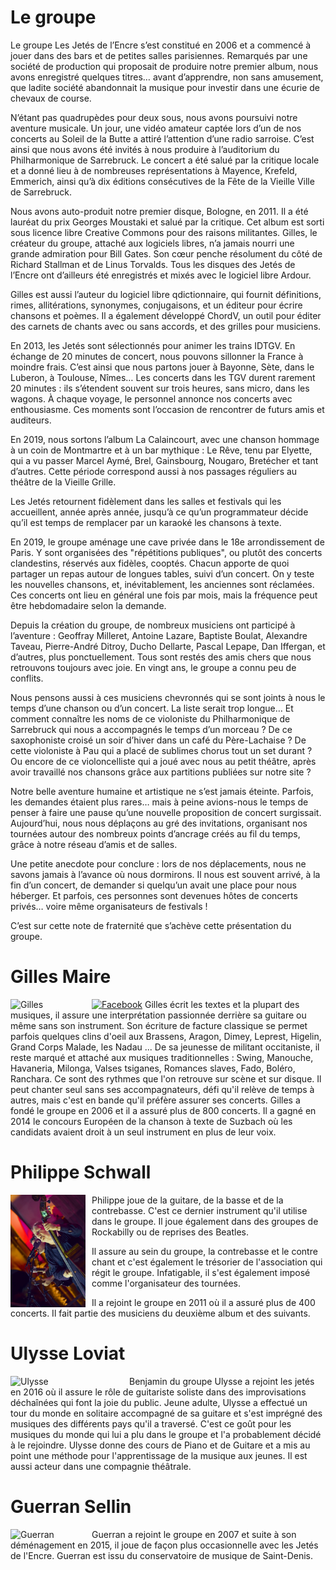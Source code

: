 # Le groupe 

Le groupe Les Jetés de l’Encre s’est constitué en 2006 et a commencé à jouer dans des bars et de petites salles parisiennes. Remarqués par une société de production qui proposait de produire notre premier album, nous avons enregistré quelques titres… avant d’apprendre, non sans amusement, que ladite société abandonnait la musique pour investir dans une écurie de chevaux de course.

N’étant pas quadrupèdes pour deux sous, nous avons poursuivi notre aventure musicale. Un jour, une vidéo amateur captée lors d’un de nos concerts au Soleil de la Butte a attiré l’attention d’une radio sarroise. C’est ainsi que nous avons été invités à nous produire à l’auditorium du Philharmonique de Sarrebruck. Le concert a été salué par la critique locale et a donné lieu à de nombreuses représentations à Mayence, Krefeld, Emmerich, ainsi qu’à dix éditions consécutives de la Fête de la Vieille Ville de Sarrebruck.

Nous avons auto-produit notre premier disque, Bologne, en 2011. Il a été lauréat du prix Georges Moustaki et salué par la critique. Cet album est sorti sous licence libre Creative Commons pour des raisons militantes. Gilles, le créateur du groupe, attaché aux logiciels libres, n’a jamais nourri une grande admiration pour Bill Gates. Son cœur penche résolument du côté de Richard Stallman et de Linus Torvalds. Tous les disques des Jetés de l’Encre ont d’ailleurs été enregistrés et mixés avec le logiciel libre Ardour.

Gilles est aussi l’auteur du logiciel libre qdictionnaire, qui fournit définitions, rimes, allitérations, synonymes, conjugaisons, et un éditeur pour écrire chansons et poèmes. Il a également développé ChordV, un outil pour éditer des carnets de chants avec ou sans accords, et des grilles pour musiciens.

En 2013, les Jetés sont sélectionnés pour animer les trains IDTGV. En échange de 20 minutes de concert, nous pouvons sillonner la France à moindre frais. C’est ainsi que nous partons jouer à Bayonne, Sète, dans le Luberon, à Toulouse, Nîmes… Les concerts dans les TGV durent rarement 20 minutes : ils s’étendent souvent sur trois heures, sans micro, dans les wagons. À chaque voyage, le personnel annonce nos concerts avec enthousiasme. Ces moments sont l’occasion de rencontrer de futurs amis et auditeurs.

En 2019, nous sortons l’album La Calaincourt, avec une chanson hommage à un coin de Montmartre et à un bar mythique : Le Rêve, tenu par Elyette, qui a vu passer Marcel Aymé, Brel, Gainsbourg, Nougaro, Bretécher et tant d’autres. Cette période correspond aussi à nos passages réguliers au théâtre de la Vieille Grille.

Les Jetés retournent fidèlement dans les salles et festivals qui les accueillent, année après année, jusqu’à ce qu’un programmateur décide qu’il est temps de remplacer par un karaoké les chansons à texte.

En 2019, le groupe aménage une cave privée dans le 18e arrondissement de Paris. Y sont organisées des "répétitions publiques", ou plutôt des concerts clandestins, réservés aux fidèles, cooptés. Chacun apporte de quoi partager un repas autour de longues tables, suivi d’un concert. On y teste les nouvelles chansons, et, inévitablement, les anciennes sont réclamées. Ces concerts ont lieu en général une fois par mois, mais la fréquence peut être hebdomadaire selon la demande.

Depuis la création du groupe, de nombreux musiciens ont participé à l’aventure : Geoffray Milleret, Antoine Lazare, Baptiste Boulat, Alexandre Taveau, Pierre-André Ditroy, Ducho Dellarte, Pascal Lepape, Dan Iffergan, et d’autres, plus ponctuellement. Tous sont restés des amis chers que nous retrouvons toujours avec joie. En vingt ans, le groupe a connu peu de conflits.

Nous pensons aussi à ces musiciens chevronnés qui se sont joints à nous le temps d’une chanson ou d’un concert. La liste serait trop longue… Et comment connaître les noms de ce violoniste du Philharmonique de Sarrebruck qui nous a accompagnés le temps d’un morceau ? De ce saxophoniste croisé un soir d’hiver dans un café du Père-Lachaise ? De cette violoniste à Pau qui a placé de sublimes chorus tout un set durant ? Ou encore de ce violoncelliste qui a joué avec nous au petit théâtre, après avoir travaillé nos chansons grâce aux partitions publiées sur notre site ?

Notre belle aventure humaine et artistique ne s’est jamais éteinte. Parfois, les demandes étaient plus rares… mais à peine avions-nous le temps de penser à faire une pause qu’une nouvelle proposition de concert surgissait. Aujourd’hui, nous nous déplaçons au gré des invitations, organisant nos tournées autour des nombreux points d’ancrage créés au fil du temps, grâce à notre réseau d’amis et de salles.

Une petite anecdote pour conclure : lors de nos déplacements, nous ne savons jamais à l’avance où nous dormirons. Il nous est souvent arrivé, à la fin d’un concert, de demander si quelqu’un avait une place pour nous héberger. Et parfois, ces personnes sont devenues hôtes de concerts privés… voire même organisateurs de festivals !

C’est sur cette note de fraternité que s’achève cette présentation du groupe. 

 
# Gilles Maire


<img src="/images/gilles.jpeg" alt="Gilles" style="float: left; margin-right: 10px; width:120px;"> <a href="https://www.facebook.com/gilles.maire" target="_blank">
    <img src="https://upload.wikimedia.org/wikipedia/commons/5/51/Facebook_f_logo_%282019%29.svg" alt="Facebook" style="width: 40px; height: 40px;"/></a>
Gilles écrit les textes et la plupart des musiques, il  assure une interprétation passionnée  derrière sa guitare ou même sans son instrument.
Son écriture de facture classique se permet  parfois quelques clins d'oeil aux Brassens, Aragon, Dimey, Leprest, Higelin, Grand Corps Malade, les Nadau ...
De sa jeunesse de militant occitaniste, il reste marqué et attaché aux musiques traditionnelles : Swing, Manouche, Havaneria, Milonga, Valses tsiganes, Romances slaves, Fado, Boléro, Ranchara. Ce sont des rythmes que l'on retrouve sur scène et sur disque.
Il peut chanter seul sans ses accompagnateurs, défi qu'il relève de temps à autres, mais c'est en bande qu'il préfère  assurer ses concerts.
Gilles a fondé le groupe en 2006 et il a assuré plus de 800 concerts. Il a gagné en 2014 le concours Européen de la chanson à texte de Suzbach où les candidats avaient droit à un seul instrument en plus de leur voix.



# Philippe Schwall


<img src="/images/philippe.jpeg" alt="Philippe" style="float: left; margin-right: 10px; width:120px;">
Philippe joue de la guitare, de la basse et de la  contrebasse. C'est
ce dernier instrument qu'il utilise dans le groupe.
Il joue également dans des groupes de Rockabilly ou de reprises des Beatles.

Il assure au sein du groupe, la contrebasse et le contre chant et c'est également le trésorier de l'association qui régit le groupe. Infatigable, il s'est également imposé comme l'organisateur des tournées.

Il a rejoint le groupe en 2011 où il a assuré plus de 400 concerts. Il fait partie des musiciens du deuxième album et des suivants.





# Ulysse Loviat

<img src="/images/ulysse.jpg" alt="Ulysse" style="float: left; margin-right: 10px; width:180px;"> Benjamin du groupe Ulysse a rejoint les jetés en 2016 où il assure le rôle de guitariste soliste dans des improvisations déchaînées qui font la joie du public.
Jeune adulte, Ulysse a effectué un tour du monde en solitaire accompagné de sa guitare et s'est imprégné des musiques des différents pays qu'il a traversé. C'est ce goût pour les musiques du monde qui lui a plu dans le groupe et l'a probablement décidé à le rejoindre.
Ulysse donne des cours de Piano et de Guitare et a mis au point une méthode pour l'apprentissage de la musique aux jeunes. Il est aussi acteur dans une compagnie théâtrale.



# Guerran Sellin

 <img src="/images/guerran.jpg" alt="Guerran" style="float: left; margin-right: 10px; width:120px;">Guerran a rejoint le groupe en 2007 et suite à son déménagement en 2015, il joue de façon plus occasionnelle avec les Jetés de l'Encre.
 Guerran est issu du conservatoire de musique de Saint-Denis.














